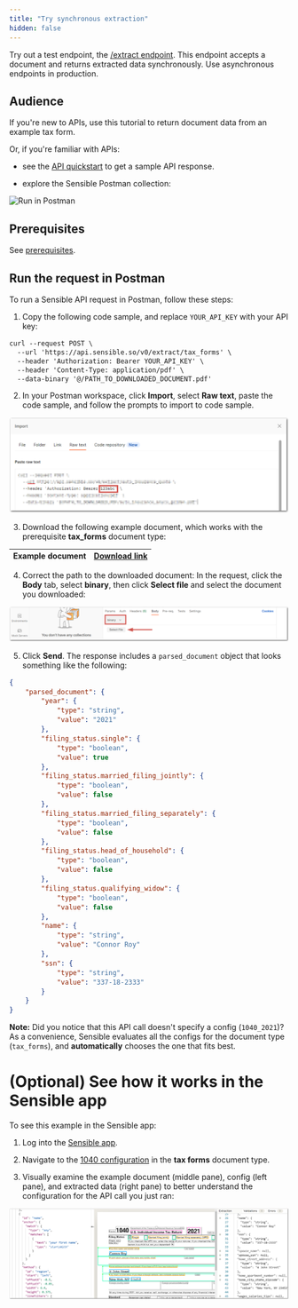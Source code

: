 ```yaml
---
title: "Try synchronous extraction"
hidden: false
---
```


Try out a test endpoint, the [/extract endpoint](https://sensiblehq.readme.io/reference#rate-confirmations). This endpoint accepts a document and returns extracted data synchronously. Use asynchronous endpoints in production.

Audience
---

If you're new to APIs, use this tutorial to return document data from an example tax form.

Or, if you're familiar with APIs:

- see the [API quickstart](doc:quickstart) to get a sample API response.

- explore the Sensible Postman collection:

![Run in Postman](https://run.pstmn.io/button.svg)

Prerequisites
---

See [prerequisites](doc:api-tutorial#prerequisites).

Run the request in Postman
----

To run a Sensible API request in Postman, follow these steps:

1. Copy the following code sample, and replace `YOUR_API_KEY` with your API key:


```curl
curl --request POST \
  --url 'https://api.sensible.so/v0/extract/tax_forms' \
  --header 'Authorization: Bearer YOUR_API_KEY' \
  --header 'Content-Type: application/pdf' \
  --data-binary '@/PATH_TO_DOWNLOADED_DOCUMENT.pdf'
```

2. In your Postman workspace, click **Import**, select **Raw text**, paste the code sample, and follow the prompts to import to code sample.

  ![Click to enlarge](https://raw.githubusercontent.com/sensible-hq/sensible-docs/main/readme-sync/assets/v0/images/final/api_quickstart_postman_import.png)

3. Download the following example document, which works with the prerequisite  **tax_forms**  document type:

| Example document | [Download link](https://github.com/sensible-hq/sensible-configuration-library/raw/main/tax_forms/1040/2021/1040_2021_sample.pdf) |
| ----------- | ------------------------------------------------------------ |

4.  Correct the path to the downloaded document: In the request, click the **Body** tab, select **binary**, then click **Select file** and select the document you downloaded:

  ![Click to enlarge](https://raw.githubusercontent.com/sensible-hq/sensible-docs/main/readme-sync/assets/v0/images/final/api_quickstart_postman_file.png)



5. Click **Send**. The response includes a `parsed_document` object that looks something like the following:

```json
{
	"parsed_document": {
		"year": {
			"type": "string",
			"value": "2021"
		},
		"filing_status.single": {
			"type": "boolean",
			"value": true
		},
		"filing_status.married_filing_jointly": {
			"type": "boolean",
			"value": false
		},
		"filing_status.married_filing_separately": {
			"type": "boolean",
			"value": false
		},
		"filing_status.head_of_household": {
			"type": "boolean",
			"value": false
		},
		"filing_status.qualifying_widow": {
			"type": "boolean",
			"value": false
		},
		"name": {
			"type": "string",
			"value": "Connor Roy"
		},
		"ssn": {
			"type": "string",
			"value": "337-18-2333"
		}
	}
}
```

**Note:**  Did you notice that this API call doesn't specify a config (`1040_2021`)? As a convenience, Sensible evaluates all the configs for the document type  (`tax_forms`), and **automatically** chooses the one that fits best.

(Optional) See how it works in the Sensible app
=====

To see this example in the Sensible app:

1. Log into the [Sensible app](https://app.sensible.so/signin/).

2. Navigate to the [1040 configuration](https://app.sensible.so/editor/?d=tax_forms&c=1040_2021&g=1040_2021_sample) in the **tax forms** document type.

3. Visually examine the example document (middle pane), config (left pane), and extracted data (right pane) to better understand the configuration for the API call you just ran:

![q](https://raw.githubusercontent.com/sensible-hq/sensible-docs/main/readme-sync/assets/v0/images/final/api_quickstart_app.png)
